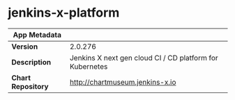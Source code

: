 # jenkins-x-platform

|App Metadata||
|---|---|
| **Version** | 2.0.276 |
| **Description** | Jenkins X next gen cloud CI / CD platform for Kubernetes |
| **Chart Repository** | http://chartmuseum.jenkins-x.io |
